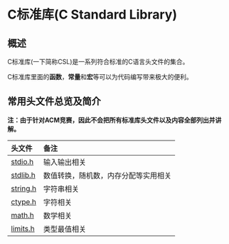 # C标准库(C Standard Library)

## 概述

C标准库(一下简称CSL)是一系列符合标准的C语言头文件的集合。

C标准库里面的**函数**，**常量**和**宏**等可以为代码编写带来极大的便利。

## 常用头文件总览及简介

**注：由于针对ACM竞赛，因此不会把所有标准库头文件以及内容全部列出并讲解。**

|头文件             |备注                                   |
|:------------------|:--------------------------------------|
|[stdio.h][stdio]   |输入输出相关                           |
|[stdlib.h][stdlib] |数值转换，随机数，内存分配等实用相关   |
|[string.h][string] |字符串相关                             |
|[ctype.h][ctype]   |字符相关                               |
|[math.h][math]     |数学相关                               |
|[limits.h][limits] |类型最值相关                           |

[stdio]:https://coding.net/u/JZQT/p/ACM_Template/git/tree/master/CSL/stdio "输入输出相关"
[stdlib]:https://coding.net/u/JZQT/p/ACM_Template/git/tree/master/CSL/stdlib "数值转换，随机数，内存分配等实用相关"
[string]:https://coding.net/u/JZQT/p/ACM_Template/git/tree/master/CSL/string "字符串相关"
[ctype]:https://coding.net/u/JZQT/p/ACM_Template/git/tree/master/CSL/ctype "字符相关"
[math]:https://coding.net/u/JZQT/p/ACM_Template/git/tree/master/CSL/math "数学相关"
[limits]:https://coding.net/u/JZQT/p/ACM_Template/git/tree/master/CSL/limits "类型最值相关"
